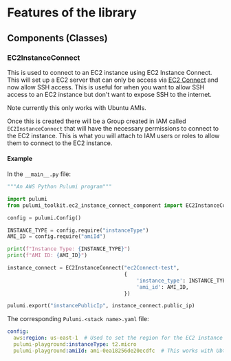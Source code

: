 # Features of the library

## Components (Classes)
### EC2InstanceConnect
This is used to connect to an EC2 instance using EC2 Instance Connect. This will set up a EC2 server that can only be access via [EC2 Connect](https://docs.aws.amazon.com/AWSEC2/latest/UserGuide/ec2-instance-connect-set-up.html) and now allow SSH access. This is useful for when you want to allow SSH access to an EC2 instance but don't want to expose SSH to the internet.

Note currently this only works with Ubuntu AMIs. 

Once this is created there will be a Group created in IAM called `EC2InstanceConnect` that will have the necessary permissions to connect to the EC2 instance. This is what you will attach to IAM users or roles to allow them to connect to the EC2 instance.

#### Example
In the `__main__.py` file:
```python
"""An AWS Python Pulumi program"""

import pulumi
from pulumi_toolkit.ec2_instance_connect_component import EC2InstanceConnect

config = pulumi.Config()

INSTANCE_TYPE = config.require("instanceType")
AMI_ID = config.require("amiId")

print(f"Instance Type: {INSTANCE_TYPE}")
print(f"AMI ID: {AMI_ID}")

instance_connect = EC2InstanceConnect("ec2Connect-test",
                                      {
                                          'instance_type': INSTANCE_TYPE,
                                          'ami_id': AMI_ID,
                                      })

pulumi.export("instancePublicIp", instance_connect.public_ip)
```

The corresponding `Pulumi.<stack name>.yaml` file:
```yaml
config:
  aws:region: us-east-1  # Used to set the region for the EC2 instance change this as needed.
  pulumi-playground:instanceType: t2.micro
  pulumi-playground:amiId: ami-0ea18256de20ecdfc  # This works with Ubtunu currently ensure that the AMI ID is correct for the region and is Ubuntu
```

